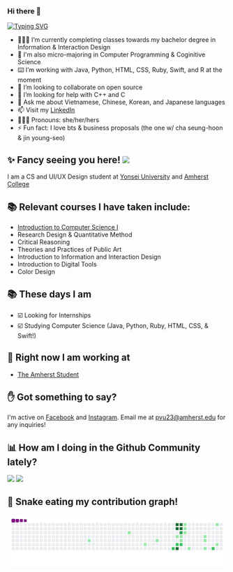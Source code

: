 ### Hi there 👋 
[![Typing SVG](https://readme-typing-svg.herokuapp.com?duration=1500&background=FFE30000&multiline=true&lines=This+is+Pho;and+I'm+not+your+rice+noodle+%F0%9F%8D%9C)](https://git.io/typing-svg)

- 👩🏻‍💻 I’m currently completing classes towards my bachelor degree in Information & Interaction Design 
- 🧠 I'm also micro-majoring in Computer Programming & Coginitive Science
- ⌨️ I’m working with Java, Python, HTML, CSS, Ruby, Swift, and R at the moment
- 👯 I’m looking to collaborate on open source
- 🤔 I’m looking for help with C++ and C
- 💬 Ask me about Vietnamese, Chinese, Korean, and Japanese languages
- 📫 Visit my [LinkedIn](https://www.linkedin.com/in/phovu/)
- 👩🏻‍💼 Pronouns: she/her/hers
- ⚡ Fun fact: I love bts & business proposals (the one w/ cha seung-hoon & jin young-seo)

## ✨ Fancy seeing you here! <img src="https://media4.giphy.com/media/3oEjI4sFlp73fvEYgw/200.gif" width="30px">

I am a CS and UI/UX Design student at [Yonsei University](https://www.yonsei.ac.kr/) and [Amherst College](https://www.amherst.edu/)

## 📚 Relevant courses I have taken include:
- [Introduction to Computer Science I](https://drive.google.com/file/d/1fiwIFOjUVlQWlP2lZ-d2sAGOTpMlO9QM/view?usp=sharing)
- Research Design & Quantitative Method
- Critical Reasoning
- Theories and Practices of Public Art
- Introduction to Information and Interaction Design
- Introduction to Digital Tools
- Color Design

## 📚 These days I am

- ☑️ Looking for Internships
- ☑️ Studying Computer Science (Java, Python, Ruby, HTML, CSS, & Swift!)

## 🚀 Right now I am working at

- [The Amherst Student](https://amherststudent.com/)


## ✋ Got something to say?

I'm active on [Facebook](https://www.facebook.com/pvu23/) and [Instagram](https://www.instagram.com/photvu).
Email me at pvu23@amherst.edu for any inquiries!

## 📊 How am I doing in the Github Community lately? 

![](https://github-readme-stats.vercel.app/api?username=phovu&theme=tokyonight)
![](https://github-readme-stats.vercel.app/api/top-langs/?username=phovu)


## 🐍 Snake eating my contribution graph!

![snake gif](https://github.com/phovu/phovu/blob/output/github-contribution-grid-snake.gif)
